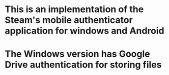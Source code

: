 # This is an implementation of the Steam's mobile authenticator application for windows and Android

# The Windows version has Google Drive authentication for storing files
